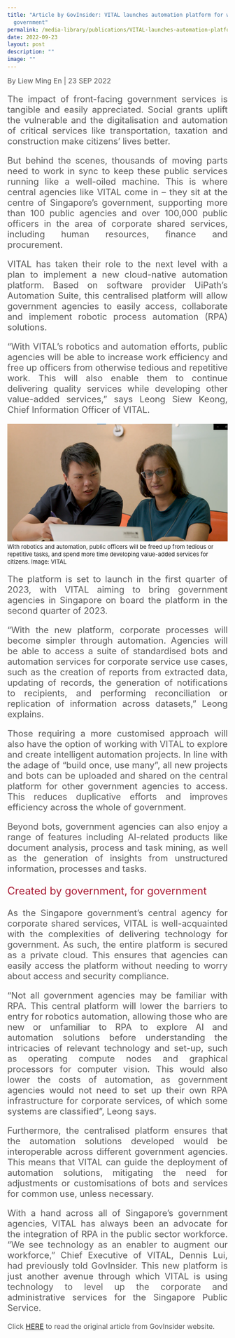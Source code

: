 ```yaml
---
title: "Article by GovInsider: VITAL launches automation platform for whole of
  government"
permalink: /media-library/publications/VITAL-launches-automation-platform/
date: 2022-09-23
layout: post
description: ""
image: ""
---
```

<div style="font-size: 16px;color:#585858;text-align:justify;">
By Liew Ming En | 23 SEP 2022</div>

<p style="font-size: 20px;color:#585858;text-align:justify;">
The impact of front-facing government services is tangible and easily appreciated. Social grants uplift the vulnerable and the digitalisation and automation of critical services like transportation, taxation and construction make citizens’ lives better.</p>

<p style="font-size: 20px;color:#585858;text-align:justify;">
But behind the scenes, thousands of moving parts need to work in sync to keep these public services running like a well-oiled machine. This is where central agencies like VITAL come in – they sit at the centre of Singapore’s government, supporting more than 100 public agencies and over 100,000 public officers in the area of corporate shared services, including human resources, finance and procurement.</p>

<p style="font-size: 20px;color:#585858;text-align:justify;">
VITAL has taken their role to the next level with a plan to implement a new cloud-native automation platform. Based on software provider UiPath’s Automation Suite, this centralised platform will allow government agencies to easily access, collaborate and implement robotic process automation (RPA) solutions.</p>

<p style="font-size: 20px;color:#585858;text-align:justify;">
“With VITAL’s robotics and automation efforts, public agencies will be able to increase work efficiency and free up officers from otherwise tedious and repetitive work. This will also enable them to continue delivering quality services while developing other value-added services,” says Leong Siew Keong, Chief Information Officer of VITAL.</p>

<img src="/images/Media/Automation%20platform.png" />
 <font size="-1">With robotics and automation, public officers will be freed up from tedious or repetitive tasks, and spend more time developing value-added services for citizens. Image: VITAL</font>

 <p style="font-size: 20px;color:#585858;text-align:justify;">
The platform is set to launch in the first quarter of 2023, with VITAL aiming to bring government agencies in Singapore on board the platform in the second quarter of 2023.</p>

<p style="font-size: 20px;color:#585858;text-align:justify;">
“With the new platform, corporate processes will become simpler through automation. Agencies will be able to access a suite of standardised bots and automation services for corporate service use cases, such as the creation of reports from extracted data, updating of records, the generation of notifications to recipients, and performing reconciliation or replication of information across datasets,” Leong explains.</p>

<p style="font-size: 20px;color:#585858;text-align:justify;">
Those requiring a more customised approach will also have the option of working with VITAL to explore and create intelligent automation projects. In line with the adage of “build once, use many”, all new projects and bots can be uploaded and shared on the central platform for other government agencies to access. This reduces duplicative efforts and improves efficiency across the whole of government.</p>

<p style="font-size: 20px;color:#585858;text-align:justify;">
Beyond bots, government agencies can also enjoy a range of features including AI-related products like document analysis, process and task mining, as well as the generation of insights from unstructured information, processes and tasks.</p>

<p style="font-size: 24px;color:#a91932;text-align:justify;">
Created by government, for government
</p>

<p style="font-size: 20px;color:#585858;text-align:justify;">
As the Singapore government’s central agency for corporate shared services, VITAL is well-acquainted with the complexities of delivering technology for government. As such, the entire platform is secured as a private cloud. This ensures that agencies can easily access the platform without needing to worry about access and security compliance.</p>

<p style="font-size: 20px;color:#585858;text-align:justify;">
“Not all government agencies may be familiar with RPA. This central platform will lower the barriers to entry for robotics automation, allowing those who are new or unfamiliar to RPA to explore AI and automation solutions before understanding the intricacies of relevant technology and set-up, such as operating compute nodes and graphical processors for computer vision. This would also lower the costs of automation, as government agencies would not need to set up their own RPA infrastructure for corporate services, of which some systems are classified”, Leong says.</p>

<p style="font-size: 20px;color:#585858;text-align:justify;">
Furthermore, the centralised platform ensures that the automation solutions developed would be interoperable across different government agencies. This means that VITAL can guide the deployment of automation solutions, mitigating the need for adjustments or customisations of bots and services for common use, unless necessary.</p>

<p style="font-size: 20px;color:#585858;text-align:justify;">
With a hand across all of Singapore’s government agencies, VITAL has always been an advocate for the integration of RPA in the public sector workforce. “We see technology as an enabler to augment our workforce,” Chief Executive of VITAL, Dennis Lui, had previously told GovInsider. This new platform is just another avenue through which VITAL is using technology to level up the corporate and administrative services for the Singapore Public Service.</p>

<p style="font-size: 16px;color:#585858;text-align:justify;">
Click <a href="https://govinsider.asia/digital-gov/singapore-government-agency-launches-automation-platform-for-whole-of-government/"> HERE</a> to read the original article from GovInsider website.
</p>